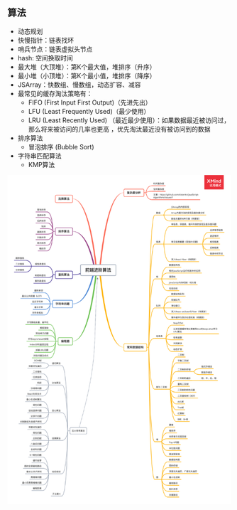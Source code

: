 ## 算法
  - 动态规划
  - 快慢指针：链表找环
  - 哨兵节点：链表虚拟头节点
  - hash: 空间换取时间
  - 最大堆（大顶堆）：第K个最大值，堆排序（升序）
  - 最小堆（小顶堆）：第K个最小值，堆排序（降序）
  - JSArray：快数组、慢数组，动态扩容、减容
  - 最常见的缓存淘汰策略有：
    - FIFO (First Input First Output)（先进先出）
    - LFU (Least Frequently Used)（最少使用）
    - LRU (Least Recently Used) （最近最少使用）：如果数据最近被访问过，那么将来被访问的几率也更高 ，优先淘汰最近没有被访问到的数据
  - 排序算法
    - 冒泡排序 (Bubble Sort)
  - 字符串匹配算法
    - KMP算法

![前端算法思维导图](./reference/javascript-algorithms.png)